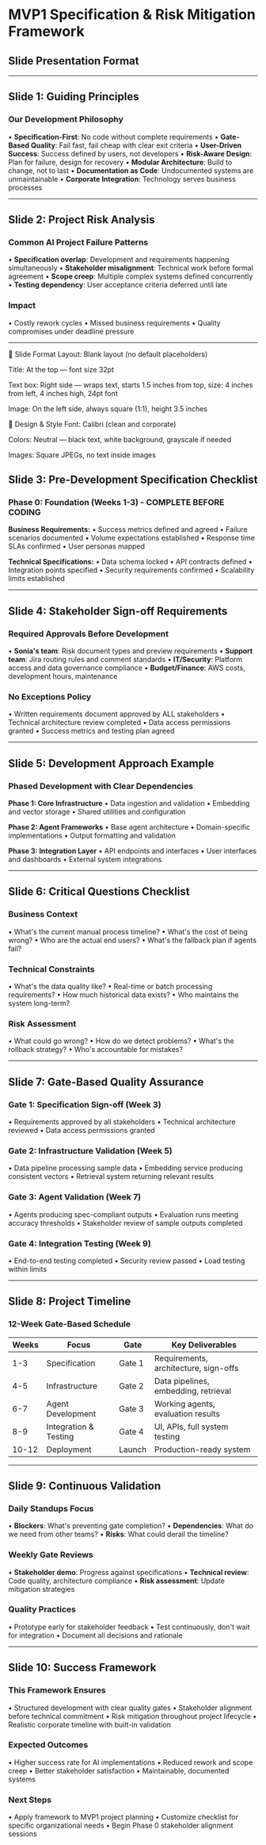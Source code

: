 # MVP1 Specification & Risk Mitigation Framework
## Slide Presentation Format

---

## Slide 1: Guiding Principles

### **Our Development Philosophy**
• **Specification-First**: No code without complete requirements
• **Gate-Based Quality**: Fail fast, fail cheap with clear exit criteria
• **User-Driven Success**: Success defined by users, not developers
• **Risk-Aware Design**: Plan for failure, design for recovery
• **Modular Architecture**: Build to change, not to last
• **Documentation as Code**: Undocumented systems are unmaintainable
• **Corporate Integration**: Technology serves business processes

---

## Slide 2: Project Risk Analysis

### **Common AI Project Failure Patterns**
• **Specification overlap**: Development and requirements happening simultaneously
• **Stakeholder misalignment**: Technical work before formal agreement
• **Scope creep**: Multiple complex systems defined concurrently
• **Testing dependency**: User acceptance criteria deferred until late

### **Impact**
• Costly rework cycles
• Missed business requirements
• Quality compromises under deadline pressure

---
📐 Slide Format
Layout: Blank layout (no default placeholders)

Title: At the top — font size 32pt

Text box: Right side — wraps text, starts 1.5 inches from top, size: 4 inches from left, 4 inches high, 24pt font

Image: On the left side, always square (1:1), height 3.5 inches

🎨 Design & Style
Font: Calibri (clean and corporate)

Colors: Neutral — black text, white background, grayscale if needed

Images: Square JPEGs, no text inside images


## Slide 3: Pre-Development Specification Checklist

### **Phase 0: Foundation (Weeks 1-3) - COMPLETE BEFORE CODING**

**Business Requirements:**
• Success metrics defined and agreed
• Failure scenarios documented
• Volume expectations established
• Response time SLAs confirmed
• User personas mapped

**Technical Specifications:**
• Data schema locked
• API contracts defined
• Integration points specified
• Security requirements confirmed
• Scalability limits established

---

## Slide 4: Stakeholder Sign-off Requirements

### **Required Approvals Before Development**
• **Sonia's team**: Risk document types and preview requirements
• **Support team**: Jira routing rules and comment standards
• **IT/Security**: Platform access and data governance compliance
• **Budget/Finance**: AWS costs, development hours, maintenance

### **No Exceptions Policy**
• Written requirements document approved by ALL stakeholders
• Technical architecture review completed
• Data access permissions granted
• Success metrics and testing plan agreed

---

## Slide 5: Development Approach Example

### **Phased Development with Clear Dependencies**

**Phase 1: Core Infrastructure**
• Data ingestion and validation
• Embedding and vector storage
• Shared utilities and configuration

**Phase 2: Agent Frameworks**
• Base agent architecture
• Domain-specific implementations
• Output formatting and validation

**Phase 3: Integration Layer**
• API endpoints and interfaces
• User interfaces and dashboards
• External system integrations

---

## Slide 6: Critical Questions Checklist

### **Business Context**
• What's the current manual process timeline?
• What's the cost of being wrong?
• Who are the actual end users?
• What's the fallback plan if agents fail?

### **Technical Constraints**
• What's the data quality like?
• Real-time or batch processing requirements?
• How much historical data exists?
• Who maintains the system long-term?

### **Risk Assessment**
• What could go wrong?
• How do we detect problems?
• What's the rollback strategy?
• Who's accountable for mistakes?

---

## Slide 7: Gate-Based Quality Assurance

### **Gate 1: Specification Sign-off (Week 3)**
• Requirements approved by all stakeholders
• Technical architecture reviewed
• Data access permissions granted

### **Gate 2: Infrastructure Validation (Week 5)**
• Data pipeline processing sample data
• Embedding service producing consistent vectors
• Retrieval system returning relevant results

### **Gate 3: Agent Validation (Week 7)**
• Agents producing spec-compliant outputs
• Evaluation runs meeting accuracy thresholds
• Stakeholder review of sample outputs completed

### **Gate 4: Integration Testing (Week 9)**
• End-to-end testing completed
• Security review passed
• Load testing within limits

---

## Slide 8: Project Timeline

### **12-Week Gate-Based Schedule**

| **Weeks** | **Focus** | **Gate** | **Key Deliverables** |
|-----------|-----------|----------|---------------------|
| 1-3 | Specification | Gate 1 | Requirements, architecture, sign-offs |
| 4-5 | Infrastructure | Gate 2 | Data pipelines, embedding, retrieval |
| 6-7 | Agent Development | Gate 3 | Working agents, evaluation results |
| 8-9 | Integration & Testing | Gate 4 | UI, APIs, full system testing |
| 10-12 | Deployment | Launch | Production-ready system |

---

## Slide 9: Continuous Validation

### **Daily Standups Focus**
• **Blockers**: What's preventing gate completion?
• **Dependencies**: What do we need from other teams?
• **Risks**: What could derail the timeline?

### **Weekly Gate Reviews**
• **Stakeholder demo**: Progress against specifications
• **Technical review**: Code quality, architecture compliance
• **Risk assessment**: Update mitigation strategies

### **Quality Practices**
• Prototype early for stakeholder feedback
• Test continuously, don't wait for integration
• Document all decisions and rationale

---

## Slide 10: Success Framework

### **This Framework Ensures**
• Structured development with clear quality gates
• Stakeholder alignment before technical commitment
• Risk mitigation throughout project lifecycle
• Realistic corporate timeline with built-in validation

### **Expected Outcomes**
• Higher success rate for AI implementations
• Reduced rework and scope creep
• Better stakeholder satisfaction
• Maintainable, documented systems

### **Next Steps**
• Apply framework to MVP1 project planning
• Customize checklist for specific organizational needs
• Begin Phase 0 stakeholder alignment sessions
